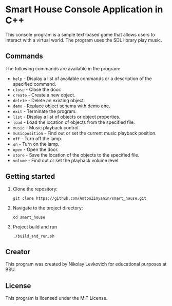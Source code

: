 # Smart House Console Application in C++

This console program is a simple text-based game that allows users to interact with a virtual world. The program uses the SDL library play music.

## Commands

The following commands are available in the program:

* `help` - Display a list of available commands or a description of the specified command.
* `close` - Close the door.
* `create` - Create a new object.
* `delete` - Delete an existing object.
* `demo` - Replace object schema with demo one.
* `exit` - Terminate the program.
* `list` - Display a list of objects or object properties.
* `load` - Load the location of objects from the specified file.
* `music` - Music playback control.
* `musicposition` - Find out or set the current music playback position.
* `off` - Turn off the lamp.
* `on` - Turn on the lamp.
* `open` - Open the door.
* `store` - Save the location of the objects to the specified file.
* `volume` - Find out or set the playback volume level.


## Getting started

1. Clone the repository:

   ```
   git clone https://github.com/AntonZimyanin/smart_house.git
   ```


2. Navigate to the project directory:

   ```
   cd smart_house
   ```

3. Project build and run
   ```
   ./build_and_run.sh
   ```

## Creator

This program was created by Nikolay Levkovich for educational purposes at BSU.

## License

This program is licensed under the MIT License.
